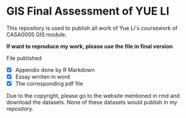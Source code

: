 # GIS Final Assessment of YUE LI

This repository is used to publish all work of Yue Li's coursework of CASA0005 GIS module.

**If want to reproduce my work, please use the file in final version**



File published

- [x] Appendix done by R Markdown
- [x] Essay wrriten in word
- [x] The corresponding pdf file

Due to the copyright, please go to the website mentioned in rmd and download the datasets.
None of these datasets would publish in my repository.
